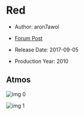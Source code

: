 # Red

* Author: aron7awol

* [Forum Post](https://www.avsforum.com/threads/bass-eq-for-filtered-movies.2995212/post-58239628)

* Release Date: 2017-09-05
* Production Year: 2010

## Atmos

![img 0](https://i.imgur.com/qT39f3p.jpg)

![img 1](https://i.imgur.com/PfzNbnN.jpg)

